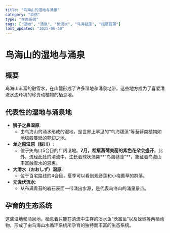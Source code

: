 ```yaml
---
title: "鸟海山的湿地与涌泉"
category: "自然"
type: "生态系统"
tags: ["湿地", "涌泉", "伏流水", "鸟海毬藻", "桧扇菖蒲"]
last_updated: "2025-06-30"
---
```


# 鸟海山的湿地与涌泉

## 概要
鸟海山丰富的融雪水，在山麓形成了许多湿地和涌泉地带。这些地方成为了喜爱清澈水边环境的珍贵动植物的栖息地。

## 代表性的湿地与涌泉地
- **狮子之鼻湿原**:
    - 由鸟海山的涌水形成的湿地，是世界上罕见的“鸟海毬藻”等苔藓类植物如地毯般蔓延的梦幻之地。
- **龙之原湿原（祓川）**:
    - 位于矢岛口5合目的广阔湿地。**7月，桧扇菖蒲美丽的紫色花朵会盛开**。此外，流经此处的清流中，生长着球状藻类**“鸟海毬藻”**，象征着鸟海山丰富融雪水的恩惠。
- **大清水（おおしず）湿原**:
    - 位于百宅路线的4合目，夏季可以看到观音莲和小梅蕙草的群落。
- **元泷伏流水**:
    - 从布满青苔的岩石表面一带涌出水源，是代表鸟海山的涌泉景点。

## 孕育的生态系统
这些湿地和涌泉地，栖息着只能在清流中生存的淡水鱼“茨富鱼”以及蝾螈等两栖动物，形成了由鸟海山水循环系统所孕育的独特而丰富的生态系统。